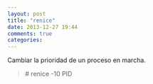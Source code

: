 ```yaml
---
layout: post
title: "renice"
date: 2013-12-27 19:44
comments: true
categories: 
---
```

Cambiar la prioridad de un proceso en marcha.

>\# renice -10 PID

